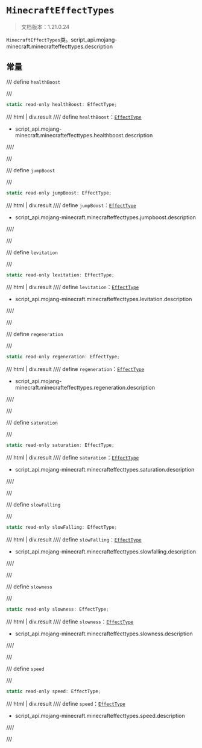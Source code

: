 # `MinecraftEffectTypes`

> 文档版本：1.21.0.24

`MinecraftEffectTypes`类。script_api.mojang-minecraft.minecrafteffecttypes.description

## 常量

/// define
`healthBoost`


///

```js
static read-only healthBoost: EffectType;
```

/// html | div.result
//// define
`healthBoost`：[`EffectType`](./effecttype.md)

- script_api.mojang-minecraft.minecrafteffecttypes.healthboost.description


////

///


/// define
`jumpBoost`


///

```js
static read-only jumpBoost: EffectType;
```

/// html | div.result
//// define
`jumpBoost`：[`EffectType`](./effecttype.md)

- script_api.mojang-minecraft.minecrafteffecttypes.jumpboost.description


////

///


/// define
`levitation`


///

```js
static read-only levitation: EffectType;
```

/// html | div.result
//// define
`levitation`：[`EffectType`](./effecttype.md)

- script_api.mojang-minecraft.minecrafteffecttypes.levitation.description


////

///


/// define
`regeneration`


///

```js
static read-only regeneration: EffectType;
```

/// html | div.result
//// define
`regeneration`：[`EffectType`](./effecttype.md)

- script_api.mojang-minecraft.minecrafteffecttypes.regeneration.description


////

///


/// define
`saturation`


///

```js
static read-only saturation: EffectType;
```

/// html | div.result
//// define
`saturation`：[`EffectType`](./effecttype.md)

- script_api.mojang-minecraft.minecrafteffecttypes.saturation.description


////

///


/// define
`slowFalling`


///

```js
static read-only slowFalling: EffectType;
```

/// html | div.result
//// define
`slowFalling`：[`EffectType`](./effecttype.md)

- script_api.mojang-minecraft.minecrafteffecttypes.slowfalling.description


////

///


/// define
`slowness`


///

```js
static read-only slowness: EffectType;
```

/// html | div.result
//// define
`slowness`：[`EffectType`](./effecttype.md)

- script_api.mojang-minecraft.minecrafteffecttypes.slowness.description


////

///


/// define
`speed`


///

```js
static read-only speed: EffectType;
```

/// html | div.result
//// define
`speed`：[`EffectType`](./effecttype.md)

- script_api.mojang-minecraft.minecrafteffecttypes.speed.description


////

///

